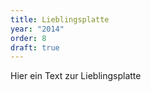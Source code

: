 ```yaml
---
title: Lieblingsplatte
year: "2014"
order: 8
draft: true
---
```


Hier ein Text zur Lieblingsplatte
